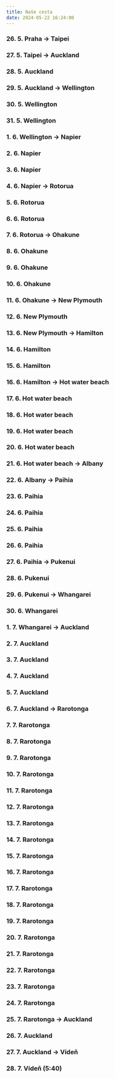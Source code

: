 ```yaml
---
title: Naše cesta
date: 2024-05-22 16:24:00
---
```

### 26. 5. Praha -> Taipei
### 27. 5. Taipei -> Auckland
### 28. 5. Auckland
### 29. 5. Auckland -> Wellington
### 30. 5. Wellington
### 31. 5. Wellington
### 1. 6. Wellington -> Napier
### 2. 6. Napier
### 3. 6. Napier
### 4. 6. Napier -> Rotorua
### 5. 6. Rotorua
### 6. 6. Rotorua
### 7. 6. Rotorua -> Ohakune
### 8. 6. Ohakune
### 9. 6. Ohakune
### 10. 6. Ohakune
### 11. 6. Ohakune -> New Plymouth
### 12. 6. New Plymouth
### 13. 6. New Plymouth -> Hamilton
### 14. 6. Hamilton
### 15. 6. Hamilton
### 16. 6. Hamilton -> Hot water beach
### 17. 6. Hot water beach
### 18. 6. Hot water beach
### 19. 6. Hot water beach
### 20. 6. Hot water beach
### 21. 6. Hot water beach -> Albany
### 22. 6. Albany -> Paihia
### 23. 6. Paihia
### 24. 6. Paihia
### 25. 6. Paihia
### 26. 6. Paihia
### 27. 6. Paihia -> Pukenui
### 28. 6. Pukenui
### 29. 6. Pukenui -> Whangarei
### 30. 6. Whangarei
### 1. 7. Whangarei -> Auckland
### 2. 7. Auckland
### 3. 7. Auckland
### 4. 7. Auckland
### 5. 7. Auckland
### 6. 7. Auckland -> Rarotonga
### 7. 7. Rarotonga
### 8. 7. Rarotonga
### 9. 7. Rarotonga
### 10. 7. Rarotonga
### 11. 7. Rarotonga
### 12. 7. Rarotonga
### 13. 7. Rarotonga
### 14. 7. Rarotonga
### 15. 7. Rarotonga
### 16. 7. Rarotonga
### 17. 7. Rarotonga
### 18. 7. Rarotonga
### 19. 7. Rarotonga
### 20. 7. Rarotonga
### 21. 7. Rarotonga
### 22. 7. Rarotonga
### 23. 7. Rarotonga
### 24. 7. Rarotonga
### 25. 7. Rarotonga -> Auckland
### 26. 7. Auckland
### 27. 7. Auckland -> Vídeň
### 28. 7. Vídeň (5:40)